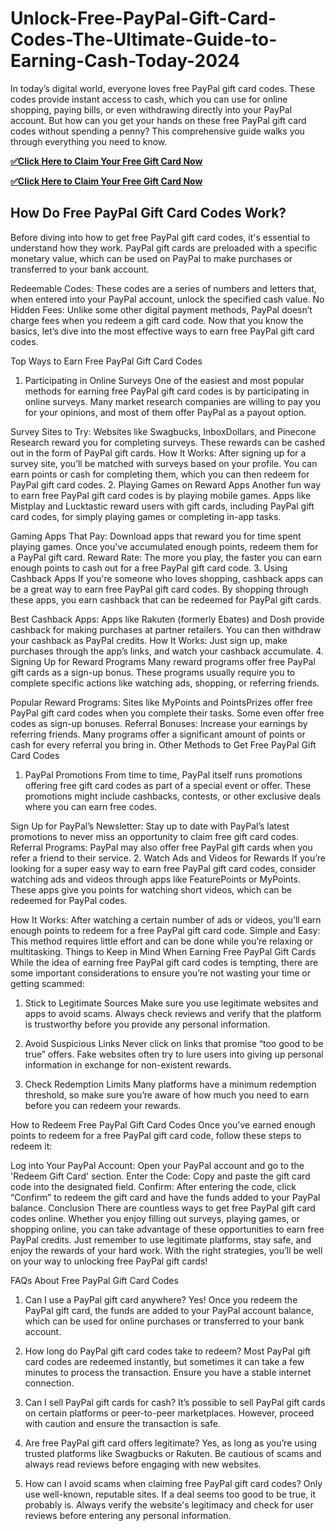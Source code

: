 # Unlock-Free-PayPal-Gift-Card-Codes-The-Ultimate-Guide-to-Earning-Cash-Today-2024
In today’s digital world, everyone loves free PayPal gift card codes. These codes provide instant access to cash, which you can use for online shopping, paying bills, or even withdrawing directly into your PayPal account. But how can you get your hands on these free PayPal gift card codes without spending a penny? This comprehensive guide walks you through everything you need to know.

**[✅Click Here to Claim Your Free Gift Card Now](https://millenniumit.xyz/paypal)**

**[✅Click Here to Claim Your Free Gift Card Now](https://millenniumit.xyz/paypal)**

## How Do Free PayPal Gift Card Codes Work?
Before diving into how to get free PayPal gift card codes, it's essential to understand how they work. PayPal gift cards are preloaded with a specific monetary value, which can be used on PayPal to make purchases or transferred to your bank account.

Redeemable Codes: These codes are a series of numbers and letters that, when entered into your PayPal account, unlock the specified cash value.
No Hidden Fees: Unlike some other digital payment methods, PayPal doesn’t charge fees when you redeem a gift card code.
Now that you know the basics, let’s dive into the most effective ways to earn free PayPal gift card codes.

Top Ways to Earn Free PayPal Gift Card Codes
1. Participating in Online Surveys
One of the easiest and most popular methods for earning free PayPal gift card codes is by participating in online surveys. Many market research companies are willing to pay you for your opinions, and most of them offer PayPal as a payout option.

Survey Sites to Try: Websites like Swagbucks, InboxDollars, and Pinecone Research reward you for completing surveys. These rewards can be cashed out in the form of PayPal gift cards.
How It Works: After signing up for a survey site, you’ll be matched with surveys based on your profile. You can earn points or cash for completing them, which you can then redeem for PayPal gift card codes.
2. Playing Games on Reward Apps
Another fun way to earn free PayPal gift card codes is by playing mobile games. Apps like Mistplay and Lucktastic reward users with gift cards, including PayPal gift card codes, for simply playing games or completing in-app tasks.

Gaming Apps That Pay: Download apps that reward you for time spent playing games. Once you've accumulated enough points, redeem them for a PayPal gift card.
Reward Rate: The more you play, the faster you can earn enough points to cash out for a free PayPal gift card code.
3. Using Cashback Apps
If you're someone who loves shopping, cashback apps can be a great way to earn free PayPal gift card codes. By shopping through these apps, you earn cashback that can be redeemed for PayPal gift cards.

Best Cashback Apps: Apps like Rakuten (formerly Ebates) and Dosh provide cashback for making purchases at partner retailers. You can then withdraw your cashback as PayPal credits.
How It Works: Just sign up, make purchases through the app’s links, and watch your cashback accumulate.
4. Signing Up for Reward Programs
Many reward programs offer free PayPal gift cards as a sign-up bonus. These programs usually require you to complete specific actions like watching ads, shopping, or referring friends.

Popular Reward Programs: Sites like MyPoints and PointsPrizes offer free PayPal gift card codes when you complete their tasks. Some even offer free codes as sign-up bonuses.
Referral Bonuses: Increase your earnings by referring friends. Many programs offer a significant amount of points or cash for every referral you bring in.
Other Methods to Get Free PayPal Gift Card Codes
1. PayPal Promotions
From time to time, PayPal itself runs promotions offering free gift card codes as part of a special event or offer. These promotions might include cashbacks, contests, or other exclusive deals where you can earn free codes.

Sign Up for PayPal’s Newsletter: Stay up to date with PayPal’s latest promotions to never miss an opportunity to claim free gift card codes.
Referral Programs: PayPal may also offer free PayPal gift cards when you refer a friend to their service.
2. Watch Ads and Videos for Rewards
If you’re looking for a super easy way to earn free PayPal gift card codes, consider watching ads and videos through apps like FeaturePoints or MyPoints. These apps give you points for watching short videos, which can be redeemed for PayPal codes.

How It Works: After watching a certain number of ads or videos, you’ll earn enough points to redeem for a free PayPal gift card code.
Simple and Easy: This method requires little effort and can be done while you’re relaxing or multitasking.
Things to Keep in Mind When Earning Free PayPal Gift Cards
While the idea of earning free PayPal gift card codes is tempting, there are some important considerations to ensure you’re not wasting your time or getting scammed:

1. Stick to Legitimate Sources
Make sure you use legitimate websites and apps to avoid scams. Always check reviews and verify that the platform is trustworthy before you provide any personal information.

2. Avoid Suspicious Links
Never click on links that promise “too good to be true” offers. Fake websites often try to lure users into giving up personal information in exchange for non-existent rewards.

3. Check Redemption Limits
Many platforms have a minimum redemption threshold, so make sure you’re aware of how much you need to earn before you can redeem your rewards.

How to Redeem Free PayPal Gift Card Codes
Once you've earned enough points to redeem for a free PayPal gift card code, follow these steps to redeem it:

Log into Your PayPal Account: Open your PayPal account and go to the 'Redeem Gift Card' section.
Enter the Code: Copy and paste the gift card code into the designated field.
Confirm: After entering the code, click “Confirm” to redeem the gift card and have the funds added to your PayPal balance.
Conclusion
There are countless ways to get free PayPal gift card codes online. Whether you enjoy filling out surveys, playing games, or shopping online, you can take advantage of these opportunities to earn free PayPal credits. Just remember to use legitimate platforms, stay safe, and enjoy the rewards of your hard work. With the right strategies, you’ll be well on your way to unlocking free PayPal gift cards!

FAQs About Free PayPal Gift Card Codes
1. Can I use a PayPal gift card anywhere?
Yes! Once you redeem the PayPal gift card, the funds are added to your PayPal account balance, which can be used for online purchases or transferred to your bank account.

2. How long do PayPal gift card codes take to redeem?
Most PayPal gift card codes are redeemed instantly, but sometimes it can take a few minutes to process the transaction. Ensure you have a stable internet connection.

3. Can I sell PayPal gift cards for cash?
It’s possible to sell PayPal gift cards on certain platforms or peer-to-peer marketplaces. However, proceed with caution and ensure the transaction is safe.

4. Are free PayPal gift card offers legitimate?
Yes, as long as you’re using trusted platforms like Swagbucks or Rakuten. Be cautious of scams and always read reviews before engaging with new websites.

5. How can I avoid scams when claiming free PayPal gift card codes?
Only use well-known, reputable sites. If a deal seems too good to be true, it probably is. Always verify the website's legitimacy and check for user reviews before entering any personal information.


